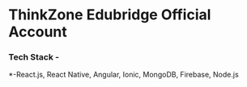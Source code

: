 # ThinkZone Edubridge Official Account

### Tech Stack -
*-React.js, React Native, Angular, Ionic, MongoDB, Firebase, Node.js

<!---
ThinkzoneEdu/ThinkzoneEdu is a ✨ special ✨ repository because its `README.md` (this file) appears on your GitHub profile.
You can click the Preview link to take a look at your changes.
--->

